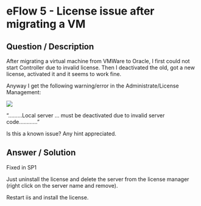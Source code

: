 # **eFlow 5 - License issue after migrating a VM** #

## **Question / Description** ##

After migrating a virtual machine from VMWare to Oracle, I first could not start Controller due to invalid license.
Then I deactivated the old, got a new license, activated it and it seems to work fine.
 
Anyway I get the following warning/error in the Administrate/License Management:

![](http://i.imgur.com/WuQw3uE.jpg)

“………Local server … must be deactivated due to invalid server code…………”
 
Is this a known issue? Any hint appreciated.



## **Answer / Solution** ##

Fixed in SP1

Just uninstall the license and delete the server from the license manager (right click on the server name and remove).

Restart iis and install the license.





